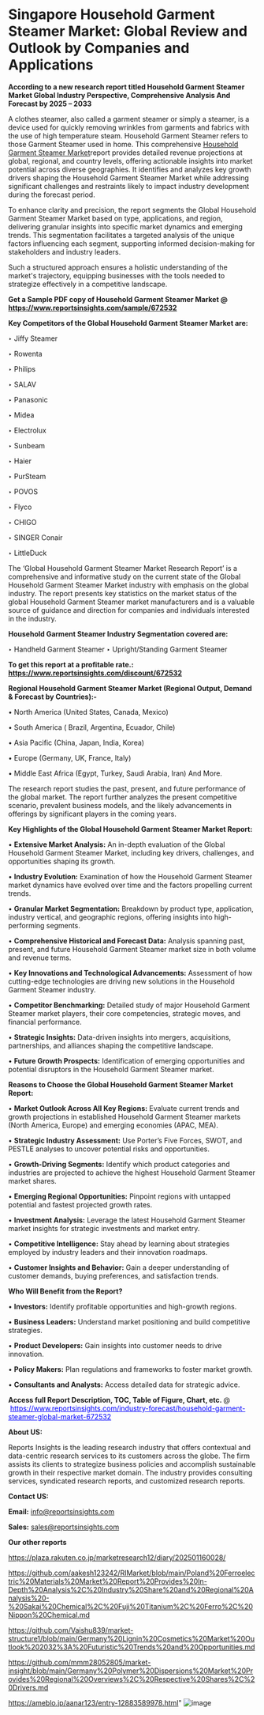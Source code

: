 # Singapore Household Garment Steamer Market: Global Review and Outlook by Companies and Applications

<strong>According to a new research report titled Household Garment Steamer Market Global Industry Perspective, Comprehensive Analysis And Forecast by 2025 – 2033</strong>

A clothes steamer, also called a garment steamer or simply a steamer, is a device used for quickly removing wrinkles from garments and fabrics with the use of high temperature steam. Household Garment Steamer refers to those Garment Steamer used in home. This comprehensive <a href=https://www.reportsinsights.com/sample/672532>Household Garment Steamer Market</a>report provides detailed revenue projections at global, regional, and country levels, offering actionable insights into market potential across diverse geographies. It identifies and analyzes key growth drivers shaping the Household Garment Steamer Market while addressing significant challenges and restraints likely to impact industry development during the forecast period.

To enhance clarity and precision, the report segments the Global Household Garment Steamer Market based on type, applications, and region, delivering granular insights into specific market dynamics and emerging trends. This segmentation facilitates a targeted analysis of the unique factors influencing each segment, supporting informed decision-making for stakeholders and industry leaders.

Such a structured approach ensures a holistic understanding of the market's trajectory, equipping businesses with the tools needed to strategize effectively in a competitive landscape.

<strong>Get a Sample PDF copy of Household Garment Steamer Market </strong><strong>@<a href=https://www.reportsinsights.com/sample/672532 style=color:#0000ff;> https://www.reportsinsights.com/sample/672532</a></strong></font>

<strong>Key Competitors of the Global Household Garment Steamer Market are:</strong>

‣ Jiffy Steamer

‣ Rowenta

‣ Philips

‣ SALAV

‣ Panasonic

‣ Midea

‣ Electrolux

‣ Sunbeam

‣ Haier

‣ PurSteam

‣ POVOS

‣ Flyco

‣ CHIGO

‣ SINGER Conair

‣ LittleDuck

The ‘Global Household Garment Steamer Market Research Report’ is a comprehensive and informative study on the current state of the Global Household Garment Steamer Market industry with emphasis on the global industry. The report presents key statistics on the market status of the global Household Garment Steamer market manufacturers and is a valuable source of guidance and direction for companies and individuals interested in the industry.

<strong>Household Garment Steamer Industry Segmentation covered are:</strong>

‣ Handheld Garment Steamer
‣ Upright/Standing Garment Steamer

<strong>To get this report at a profitable rate.: <a href=https://www.reportsinsights.com/discount/672532 style=color:#0000ff;>https://www.reportsinsights.com/discount/672532</a></strong></font>

<strong>Regional Household Garment Steamer Market (Regional Output, Demand &amp; Forecast by Countries):-</strong>

• North America (United States, Canada, Mexico)

• South America ( Brazil, Argentina, Ecuador, Chile)

• Asia Pacific (China, Japan, India, Korea)

• Europe (Germany, UK, France, Italy)

• Middle East Africa (Egypt, Turkey, Saudi Arabia, Iran) And More.

The research report studies the past, present, and future performance of the global market. The report further analyzes the present competitive scenario, prevalent business models, and the likely advancements in offerings by significant players in the coming years.

<strong>Key Highlights of the Global Household Garment Steamer Market Report:</strong>

• <strong>Extensive Market Analysis:</strong> An in-depth evaluation of the Global Household Garment Steamer Market, including key drivers, challenges, and opportunities shaping its growth.

• <strong>Industry Evolution:</strong> Examination of how the Household Garment Steamer market dynamics have evolved over time and the factors propelling current trends.

• <strong>Granular Market Segmentation:</strong> Breakdown by product type, application, industry vertical, and geographic regions, offering insights into high-performing segments.

• <strong>Comprehensive Historical and Forecast Data:</strong> Analysis spanning past, present, and future Household Garment Steamer market size in both volume and revenue terms.

• <strong>Key Innovations and Technological Advancements:</strong> Assessment of how cutting-edge technologies are driving new solutions in the Household Garment Steamer industry.

• <strong>Competitor Benchmarking:</strong> Detailed study of major Household Garment Steamer market players, their core competencies, strategic moves, and financial performance.

• <strong>Strategic Insights:</strong> Data-driven insights into mergers, acquisitions, partnerships, and alliances shaping the competitive landscape.

• <strong>Future Growth Prospects:</strong> Identification of emerging opportunities and potential disruptors in the Household Garment Steamer market.

<strong>Reasons to Choose the Global Household Garment Steamer Market Report:</strong>

• <strong>Market Outlook Across All Key Regions:</strong> Evaluate current trends and growth projections in established Household Garment Steamer markets (North America, Europe) and emerging economies (APAC, MEA).

• <strong>Strategic Industry Assessment:</strong> Use Porter’s Five Forces, SWOT, and PESTLE analyses to uncover potential risks and opportunities.

• <strong>Growth-Driving Segments:</strong> Identify which product categories and industries are projected to achieve the highest Household Garment Steamer market shares.

• <strong>Emerging Regional Opportunities:</strong> Pinpoint regions with untapped potential and fastest projected growth rates.

• <strong>Investment Analysis:</strong> Leverage the latest Household Garment Steamer market insights for strategic investments and market entry.

• <strong>Competitive Intelligence:</strong> Stay ahead by learning about strategies employed by industry leaders and their innovation roadmaps.

• <strong>Customer Insights and Behavior:</strong> Gain a deeper understanding of customer demands, buying preferences, and satisfaction trends.

<strong>Who Will Benefit from the Report?</strong>

• <strong>Investors:</strong> Identify profitable opportunities and high-growth regions.

• <strong>Business Leaders:</strong> Understand market positioning and build competitive strategies.

• <strong>Product Developers:</strong> Gain insights into customer needs to drive innovation.

• <strong>Policy Makers:</strong> Plan regulations and frameworks to foster market growth.

• <strong>Consultants and Analysts:</strong> Access detailed data for strategic advice.
</ul>
<strong>Access full Report Description, TOC, Table of Figure, Chart, etc. </strong>@  <a href=https://www.reportsinsights.com/industry-forecast/household-garment-steamer-global-market-672532 style=color:#0000ff;>https://www.reportsinsights.com/industry-forecast/household-garment-steamer-global-market-672532</a></font>

<strong><strong>About US</strong>:</strong>

Reports Insights is the leading research industry that offers contextual and data-centric research services to its customers across the globe. The firm assists its clients to strategize business policies and accomplish sustainable growth in their respective market domain. The industry provides consulting services, syndicated research reports, and customized research reports.

<strong>Contact US:</strong>

<p class=""""><b>Email:</b> <a href=mailto:info@reportsinsights.com>info@reportsinsights.com</a></p>
<p class=""""><b>Sales:</b> <a href=mailto:sales@reportsinsights.com>sales@reportsinsights.com</a></p>

<strong>Our other reports</strong>

<a href=https://plaza.rakuten.co.jp/marketresearch12/diary/202501160028/>https://plaza.rakuten.co.jp/marketresearch12/diary/202501160028/</a>

<a href=https://github.com/aakesh123242/RIMarket/blob/main/Poland%20Ferroelectric%20Materials%20Market%20Report%20Provides%20In-Depth%20Analysis%2C%20Industry%20Share%20and%20Regional%20Analysis%20-%20Sakai%20Chemical%2C%20Fuji%20Titanium%2C%20Ferro%2C%20Nippon%20Chemical.md>https://github.com/aakesh123242/RIMarket/blob/main/Poland%20Ferroelectric%20Materials%20Market%20Report%20Provides%20In-Depth%20Analysis%2C%20Industry%20Share%20and%20Regional%20Analysis%20-%20Sakai%20Chemical%2C%20Fuji%20Titanium%2C%20Ferro%2C%20Nippon%20Chemical.md</a>

<a href=https://github.com/Vaishu839/market-structure1/blob/main/Germany%20Lignin%20Cosmetics%20Market%20Outlook%202032%3A%20Futuristic%20Trends%20and%20Opportunities.md>https://github.com/Vaishu839/market-structure1/blob/main/Germany%20Lignin%20Cosmetics%20Market%20Outlook%202032%3A%20Futuristic%20Trends%20and%20Opportunities.md</a>

<a href=https://github.com/mmm28052805/market-insight/blob/main/Germany%20Polymer%20Dispersions%20Market%20Provides%20Regional%20Overviews%2C%20Respective%20Shares%2C%20Drivers.md>https://github.com/mmm28052805/market-insight/blob/main/Germany%20Polymer%20Dispersions%20Market%20Provides%20Regional%20Overviews%2C%20Respective%20Shares%2C%20Drivers.md</a>

<a href=https://ameblo.jp/aanar123/entry-12883589978.html>https://ameblo.jp/aanar123/entry-12883589978.html</a>"
![image](https://github.com/user-attachments/assets/53d3e671-459c-4ee5-adcd-614189e66b3d)
